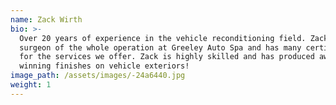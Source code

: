 ```yaml
---
name: Zack Wirth
bio: >-
  Over 20 years of experience in the vehicle reconditioning field. Zack is the
  surgeon of the whole operation at Greeley Auto Spa and has many certifications
  for the services we offer. Zack is highly skilled and has produced award
  winning finishes on vehicle exteriors!
image_path: /assets/images/-24a6440.jpg
weight: 1
---
```


